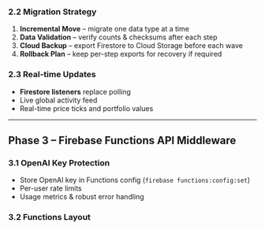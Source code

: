 
### 2.2 Migration Strategy
1. **Incremental Move** – migrate one data type at a time  
2. **Data Validation** – verify counts & checksums after each step  
3. **Cloud Backup** – export Firestore to Cloud Storage before each wave  
4. **Rollback Plan** – keep per-step exports for recovery if required  

### 2.3 Real-time Updates
- **Firestore listeners** replace polling
- Live global activity feed
- Real-time price ticks and portfolio values

---

## Phase 3 – Firebase Functions API Middleware

### 3.1 OpenAI Key Protection
- Store OpenAI key in Functions config (`firebase functions:config:set`)
- Per-user rate limits
- Usage metrics & robust error handling

### 3.2 Functions Layout
